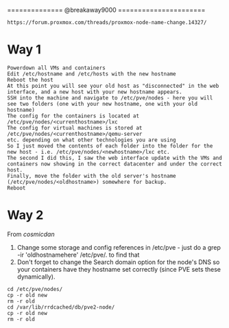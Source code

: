 ============== @breakaway9000 ======================

```https://forum.proxmox.com/threads/proxmox-node-name-change.14327/```

# Way 1

```
Powerdown all VMs and containers
Edit /etc/hostname and /etc/hosts with the new hostname
Reboot the host
At this point you will see your old host as "disconnected" in the web interface, and a new host with your new hostname appears.
SSH into the machine and navigate to /etc/pve/nodes - here you will see two folders (one with your new hostname, one with your old hostname)
The config for the containers is located at /etc/pve/nodes/<currenthostname>/lxc
The config for virtual machines is stored at /etc/pve/nodes/<currenthostname>/qemu-server
etc. depending on what other technologies you are using
So I just moved the contents of each folder into the folder for the new host - i.e. /etc/pve/nodes/<newhostname>/lxc etc. 
The second I did this, I saw the web interface update with the VMs and containers now showing in the correct datacenter and under the correct host.
Finally, move the folder with the old server's hostname (/etc/pve/nodes/<oldhostname>) somewhere for backup.
Reboot
```




# Way 2

From *cosmicdan*

1) Change some storage and config references in /etc/pve - just do a grep -ir 'oldhostnamehere' /etc/pve/. to find that
2) Don't forget to change the Search domain option for the node's DNS so your containers have they hostname set correctly (since PVE sets these dynamically).


```
cd /etc/pve/nodes/
cp -r old new
rm -r old
cd /var/lib/rrdcached/db/pve2-node/
cp -r old new
rm -r old
```